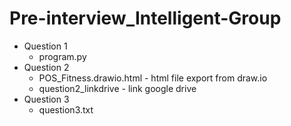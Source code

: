 # Pre-interview_Intelligent-Group

* Question 1 
  + program.py
* Question 2 
  + POS_Fitness.drawio.html - html file export from draw.io
  + question2_linkdrive - link google drive
* Question 3
  + question3.txt
